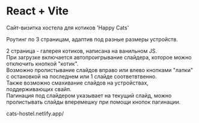 # React + Vite

Сайт-визитка хостела для котиков 'Happy Cats'  

Роутинг по 3 страницам, адаптив под разные размеры устройств.  

2 страница - галерея котиков, написана на ванильном JS.  
При загрузке включается автопроигрывание слайдера, которое можно отключить кнопкой "котик".  
Возможно пролистывание слайдов вправо или влево кнопками "лапки" с остановкой на последнем или 1 слайде соответвтвенно.  
Также возможно смахивание слайдов на устройствах, поддерживающих свайп.  
Пагинация под слайдером указывает на текущий слайд, можно пролистывать слайды вперемешку при помощи кнопок пагинации.  

cats-hostel.netlify.app/
